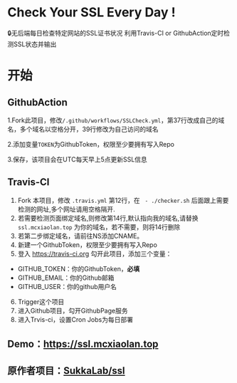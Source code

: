 # Check Your SSL Every Day ! 
🔒无后端每日检查特定网站的SSL证书状况
利用Travis-CI or GithubAction定时检测SSL状态并输出

# 开始

## GithubAction

1.Fork此项目，修改`/.github/workflows/SSLCheck.yml`，第37行改成自己的域名，多个域名以空格分开，39行修改为自己访问的域名

2.添加变量`TOKEN`为GithubToken，权限至少要拥有写入Repo

3.保存，该项目会在UTC每天早上5点更新SSL信息

## Travis-CI

1. Fork 本项目，修改 `.travis.yml` 第12行，在 `  - ./checker.sh ` 后面跟上需要检测的网址,多个网址请用空格隔开.
2. 若需要检测页面绑定域名,则修改第14行,默认指向我的域名,请替换 `ssl.mcxiaolan.top` 为你的域名，若不需要，则将14行删除
3. 若第二步绑定域名，请前往NS添加CNAME。
4. 新建一个GithubToken，权限至少要拥有写入Repo
5. 登入 https://travis-ci.org 勾开此项目，添加三个变量：

- GITHUB_TOKEN：你的GithubToken，**必填**
- GITHUB_EMAIL：你的Github邮箱
- GITHUB_USER：你的github用户名

6. Trigger这个项目
7. 进入Github项目，勾开GithubPage服务
8. 进入Trvis-ci，设置Cron Jobs为每日部署

## Demo：https://ssl.mcxiaolan.top
## 原作者项目：[SukkaLab/ssl](https://github.com/SukkaLab/ssl)
